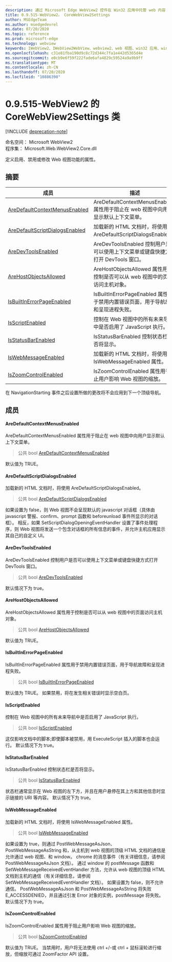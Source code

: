```yaml
---
description: 通过 Microsoft Edge WebView2 控件在 Win32 应用中托管 web 内容
title: 0.9.515-WebView2。 CoreWebView2Settings
author: MSEdgeTeam
ms.author: msedgedevrel
ms.date: 07/20/2020
ms.topic: reference
ms.prod: microsoft-edge
ms.technology: webview
keywords: IWebView2、IWebView2WebView、webview2、web 视图、win32 应用、win32、edge、ICoreWebView2、ICoreWebView2Controller、浏览器控件、边缘 html
ms.openlocfilehash: c31e81fba190d9c8c72d344c7fa1e442d5365d4e
ms.sourcegitcommit: e0cb9e6f59f222fade6afa4829c59524a9a9b9ff
ms.translationtype: MT
ms.contentlocale: zh-CN
ms.lasthandoff: 07/20/2020
ms.locfileid: "10886390"
---
```

# 0.9.515-WebView2 的 CoreWebView2Settings 类 

[!INCLUDE [deprecation-note](../../includes/deprecation-note.md)]

命名空间： Microsoft WebView2 \
程序集： Microsoft.Web.WebView2.Core.dll

定义启用、禁用或修改 Web 视图功能的属性。

## 摘要

 成员                        | 描述
--------------------------------|---------------------------------------------
[AreDefaultContextMenusEnabled](#aredefaultcontextmenusenabled) | AreDefaultContextMenusEnabled 属性用于阻止在 web 视图中向用户显示默认上下文菜单。
[AreDefaultScriptDialogsEnabled](#aredefaultscriptdialogsenabled) | 加载新的 HTML 文档时，将使用 AreDefaultScriptDialogsEnabled。
[AreDevToolsEnabled](#aredevtoolsenabled) | AreDevToolsEnabled 控制用户是否可以使用上下文菜单或键盘快捷方式打开 DevTools 窗口。
[AreHostObjectsAllowed](#arehostobjectsallowed) | AreHostObjectsAllowed 属性用于控制是否可以从 web 视图中的页面访问主机对象。
[IsBuiltInErrorPageEnabled](#isbuiltinerrorpageenabled) | IsBuiltInErrorPageEnabled 属性用于禁用内置错误页面，用于导航故障和呈现进程失败。
[IsScriptEnabled](#isscriptenabled) | 控制在 Web 视图中的所有未来导航中是否启用了 JavaScript 执行。
[IsStatusBarEnabled](#isstatusbarenabled) | IsStatusBarEnabled 控制状态栏是否将显示。
[IsWebMessageEnabled](#iswebmessageenabled) | 加载新的 HTML 文档时，将使用 IsWebMessageEnabled 属性。
[IsZoomControlEnabled](#iszoomcontrolenabled) | IsZoomControlEnabled 属性用于阻止用户影响 Web 视图的缩放。

在 NavigationStarting 事件之后设置所做的更改将不会应用到下一个顶级导航。

## 成员

#### AreDefaultContextMenusEnabled 

AreDefaultContextMenusEnabled 属性用于阻止在 web 视图中向用户显示默认上下文菜单。

> 公共 bool [AreDefaultContextMenusEnabled](#aredefaultcontextmenusenabled)

默认值为 TRUE。

#### AreDefaultScriptDialogsEnabled 

加载新的 HTML 文档时，将使用 AreDefaultScriptDialogsEnabled。

> 公共 bool [AreDefaultScriptDialogsEnabled](#aredefaultscriptdialogsenabled)

如果设置为 false，则 Web 视图不会呈现默认的 javascript 对话框（具体由 javascript 警报、confirm、prompt 函数和 beforeunload 事件所显示的对话框）。 相反，如果 SetScriptDialogOpeningEventHandler 设置了事件处理程序，则 Web 视图将发送一个包含对话框的所有信息的事件，并允许主机应用显示其自己的自定义 UI。

#### AreDevToolsEnabled 

AreDevToolsEnabled 控制用户是否可以使用上下文菜单或键盘快捷方式打开 DevTools 窗口。

> 公共 bool [AreDevToolsEnabled](#aredevtoolsenabled)

默认情况下为 true。

#### AreHostObjectsAllowed 

AreHostObjectsAllowed 属性用于控制是否可以从 web 视图中的页面访问主机对象。

> 公共 bool [AreHostObjectsAllowed](#arehostobjectsallowed)

默认值为 TRUE。

#### IsBuiltInErrorPageEnabled 

IsBuiltInErrorPageEnabled 属性用于禁用内置错误页面，用于导航故障和呈现进程失败。

> 公共 bool [IsBuiltInErrorPageEnabled](#isbuiltinerrorpageenabled)

默认值为 TRUE。 如果禁用，将在发生相关错误时显示空白页。

#### IsScriptEnabled 

控制在 Web 视图中的所有未来导航中是否启用了 JavaScript 执行。

> 公共 bool [IsScriptEnabled](#isscriptenabled)

这仅影响文档中的脚本;即使脚本被禁用，用 ExecuteScript 插入的脚本也会运行。 默认情况下为 true。

#### IsStatusBarEnabled 

IsStatusBarEnabled 控制状态栏是否将显示。

> 公共 bool [IsStatusBarEnabled](#isstatusbarenabled)

状态栏通常显示在 Web 视图的左下方，并且在用户悬停在其上方和其他信息时显示链接的 URI 等内容。 默认情况下为 true。

#### IsWebMessageEnabled 

加载新的 HTML 文档时，将使用 IsWebMessageEnabled 属性。

> 公共 bool [IsWebMessageEnabled](#iswebmessageenabled)

如果设置为 true，则通过 PostWebMessageAsJson、PostWebMessageAsString 和，从主机到 web 视图的顶级 HTML 文档的通信是允许通过 web 视图、和 window。 chrome 的消息事件（有关详细信息，请参阅 PostWebMessageAsJson 文档）。 通过 window 的 postMessage 函数和 SetWebMessageReceivedEventHandler 方法，允许从 web 视图的顶级 HTML 文档到主机的通信（有关详细信息，请参阅 SetWebMessageReceivedEventHandler 文档）。 如果设置为 false，则不允许通信。 PostWebMessageAsJson 和 PostWebMessageAsString 将失败 E_ACCESSDENIED，并且通过引发 Error 对象的实例，postMessage 将失败。 默认情况下为 true。

#### IsZoomControlEnabled 

IsZoomControlEnabled 属性用于阻止用户影响 Web 视图的缩放。

> 公共 bool [IsZoomControlEnabled](#iszoomcontrolenabled)

默认值为 TRUE。 当禁用时，用户将无法使用 ctrl +/-或 ctrl + 鼠标滚轮进行缩放，但缩放可通过 ZoomFactor API 设置。

